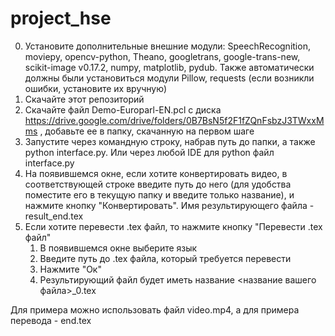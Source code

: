 # project_hse

0. Установите дополнительные внешние модули: SpeechRecognition, moviepy, opencv-python, Theano, googletrans, google-trans-new, scikit-image v0.17.2, numpy, matplotlib, pydub. Также автоматически должны были установиться модули Pillow, requests (если возникли ошибки, установите их вручную)
1. Скачайте этот репозиторий
2. Скачайте файл Demo-Europarl-EN.pcl с диска https://drive.google.com/drive/folders/0B7BsN5f2F1fZQnFsbzJ3TWxxMms , добавьте ее в папку, скачанную на первом шаге
3. Запустите через командную строку, набрав путь до папки, а также python interface.py. Или через любой IDE для python файл interface.py
4. На появившемся окне, если хотите конвертировать видео, в соответствующей строке введите путь до него (для удобства поместите его в текущую папку и введите только название), и нажмите кнопку "Конвертировать". Имя результирующего файла - result_end.tex
5. Если хотите перевести .tex файл, то нажмите кнопку "Перевести .tex файл"
      1) В появившемся окне выберите язык
      2) Введите путь до .tex файла, который требуется перевести
      3) Нажмите "Ок"
      4) Результирующий файл будет иметь название <название вашего файла>_0.tex

Для примера можно использовать файл video.mp4, а для примера перевода - end.tex
